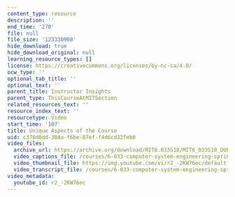 ```yaml
---
content_type: resource
description: ''
end_time: '270'
file: null
file_size: '123330908'
hide_download: true
hide_download_original: null
learning_resource_types: []
license: https://creativecommons.org/licenses/by-nc-sa/4.0/
ocw_type: ''
optional_tab_title: ''
optional_text: ''
parent_title: Instructor Insights
parent_type: ThisCourseAtMITSection
related_resources_text: ''
resource_index_text: ''
resourcetype: Video
start_time: '107'
title: Unique Aspects of the Course
uid: c376d0dd-384a-f6be-87ef-f4d6cd32feb0
video_files:
  archive_url: https://archive.org/download/MIT6.033S18/MIT6_033S18_DUET_Lecture_300k.mp4
  video_captions_file: /courses/6-033-computer-system-engineering-spring-2018/0ff618da3ee45c6b8e675bb688dc4c15_r2_-2KW76ec.vtt
  video_thumbnail_file: https://img.youtube.com/vi/r2_-2KW76ec/default.jpg
  video_transcript_file: /courses/6-033-computer-system-engineering-spring-2018/cbc9216ae35f60d3c11f935c7e84403c_r2_-2KW76ec.pdf
video_metadata:
  youtube_id: r2_-2KW76ec
---
```

